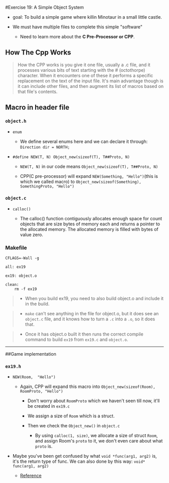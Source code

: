 #Exercise 19: A Simple Object System

- goal: To build a simple game where killin Minotaur in a small little castle.

- We must have multiple files to complete this simple "software"

    - Need to learn more about the __C Pre-Processor or CPP__.

## How The Cpp Works

> How the CPP works is you give it one file, usually a .c file, and it processes various bits of text starting with the # (octothorpe) character. When it encounters one of these it performs a specific replacement on the text of the input file. It's main advantage though is it can include other files, and then augment its list of macros based on that file's contents.

## Macro in header file

### `object.h`

- `enum`

    - We define several enums here and we can declare it through: `Direction dir = NORTH;` 

- `#define NEW(T, N) Object_new(sizeof(T), T##Proto, N)`
    
    - `NEW(T, N)` in our code means `Object_new(sizeof(T), T##Proto, N)`

    - CPP(C pre-processor) will expand `NEW(Something, "Hello")`(this is which we called macro) to  `Object_new(sizeof(Something), SomethingProto, "Hello")`

### `object.c`

- `calloc()`

    -  The calloc() function contiguously allocates enough space for count objects that are size bytes of memory each and returns a pointer to the allocated memory.  The allocated memory is filled with bytes of value zero.


### Makefile

```
CFLAGS=-Wall -g

all: ex19

ex19: object.o

clean:
    rm -f ex19
```

> - When you build ex19, you need to also build object.o and include it in the build.

> - `make` can't see anything in the file for object.o, but it does see an `object.c` file, and it knows how to turn a `.c` into a `.o`, so it does that.

> - Once it has object.o built it then runs the correct compile command to build `ex19` from `ex19.c` and `object.o`.

----

##Game implementation

### `ex19.h`

- `NEW(Room,  "Hello")` 

    - Again, CPP will expand this macro into `Object_new(sizeof(Room), RoomProto, "Hello")`

        - Don't worry about `RoomProto` which we haven't seen till now, it'll be created in `ex19.c`

        - We assign a size of `Room` which is a struct.

        - Then we check the `Object_new()` in `object.c`

            - By using `calloc(1, size)`, we allocate a size of struct `Room`, and assign Room's `proto` to it, we don't even care about what `proto` is.
        
- Maybe you've been get confused by what `void *func(arg1, arg2)` is, it's the return type of func. We can also done by this way: `void* func(arg1, arg2)`

    - [Reference](http://stackoverflow.com/questions/8911230/c-asterisk-before-a-function-name)

